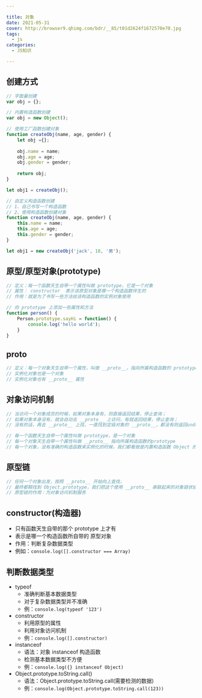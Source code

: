 ```yaml
---

title: 对象
date: 2021-05-31
cover: http://browser9.qhimg.com/bdr/__85/t01d2624f1672570e70.jpg
tags:
  - js
categories:
  - JS知识

---
```


## 创建方式

```javascript
// 字面量创建
var obj = {};

// 内置构造函数创建
var obj = new Object();

// 使用工厂函数创建对象
function createObj(name, age, gender) {
    let obj ={};
    
    obj.name = name;
    obj.age = age;
    obj.gender = gender;
    
    return obj;
}

let obj1 = createObj();

// 自定义构造函数创建
// 1、自己书写一个构造函数
// 2、使用构造函数创建对象
function createObj(name, age, gender) {    
    this.name = name;
    this.age = age;
    this.gender = gender;
}

let obj1 = new createObj('jack', 18, '男');
```

## 原型/原型对象(prototype)

```javascript
// 定义：每一个函数天生自带一个属性叫做 prototype，它是一个对象
// 属性： constructor  表示该原型对象是哪一个构造函数伴生的
// 作用：就是为了书写一些方法给该构造函数的实例对象使用

// 向 prototype 上添加一些属性和方法
function person() {
    Person.prototype.sayHi = function() {
        console.log('hello world');
    }
}
```

## __proto__

```javascript
// 定义：每一个对象天生自带一个属性，叫做 __proto__，指向所属构造函数的 prototype
// 实例化对象也是一个对象
// 实例化对象也有 __proto__ 属性
```

## 对象访问机制

```javascript
// 当访问一个对象成员的时候，如果对象本身有，则直接返回结果，停止查询；
// 如果对象本身没有，就会自动去 __proto__ 上访问，有就返回结果，停止查询；
// 没有的话，再去 __proto__ 上找，一直找到定级对象的 __proto__，都没有则返回undefined

// 每一个函数天生自带一个属性叫做 prototype，是一个对象
// 每一个对象天生自带一个属性叫做 __proto__ 指向所属构造函数的prototype
// 每一个对象，没有准确的构造函数来实例化的时候，我们都看做是内置构造函数 Object 的实例
```

## 原型链

```javascript
// 任何一个对象出发，按照 __proto__ 开始向上查找，
// 最终都鞥找到 Object.prototype，我们把这个使用 __proto__ 串联起来的对象链状结构，叫做原型链
// 原型链的作用：为对象访问机制服务
```

## constructor(构造器)

+ 只有函数天生自带的那个 prototype 上才有
+ 表示是哪一个构造函数所自带的 原型对象
+ 作用：判断复杂数据类型
+ 例如：`console.log([].constructor === Array)`

## 判断数据类型

+ typeof
  + 准确判断基本数据类型
  + 对于复杂数据类型并不准确
  + 例：`console.log(typeof '123')`
+ constructor 
  + 利用原型的属性
  + 利用对象访问机制
  + 例：`console.log([].constructor)`
+ instanceof
  + 语法：对象 instanceof 构造函数
  + 检测基本数据类型不方便
  + 例：`console.log({} instanceof Object)`
+ Object.prototype.toString.call()
  + 语法：Object.prototype.toString.call(需要检测的数据)
  + 例：`console.log(Object.prototype.toString.call(123))`